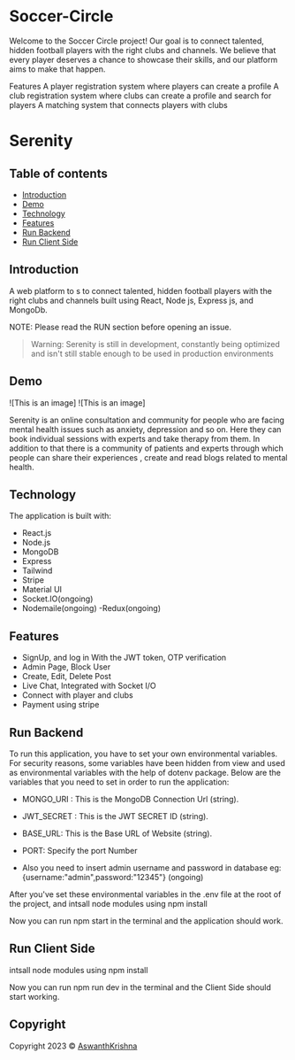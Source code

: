 # Soccer-Circle
Welcome to the Soccer Circle project! Our goal is to connect talented, hidden football players with the right clubs and channels. We believe that every player deserves a chance to showcase their skills, and our platform aims to make that happen.

Features
A player registration system where players can create a profile 
A club registration system where clubs can create a profile and search for players
A matching system that connects players with clubs 

# Serenity


## Table of contents

- [Introduction](#introduction)
- [Demo](#demo)
- [Technology](#technology)
- [Features](#features)
- [Run&nbsp;Backend](#runbackend)
- [Run&nbsp;Client&nbsp;Side](#runclientside)


## Introduction

A  web platform to s to connect talented, hidden football players with the right clubs and channels built using React, Node js, Express js, and MongoDb.

NOTE: Please read the RUN section before opening an issue.
>Warning: Serenity is still in development, constantly being optimized and isn't still stable enough to be used in production environments
## Demo

![This is an image]
![This is an image]

Serenity is an online consultation and community for people who are facing mental health issues such as anxiety, depression and so on. Here they can book individual sessions with experts and take therapy from them. In addition to that there is a community of patients and experts through which people can share their experiences , create and read blogs related to mental health.



## Technology

The application is built with:

- React.js
- Node.js
- MongoDB
- Express
- Tailwind
- Stripe
- Material UI
- Socket.IO(ongoing)
- Nodemaile(ongoing)
-Redux(ongoing)



## Features

- SignUp, and log in With the JWT token, OTP verification
- Admin Page, Block User
- Create, Edit, Delete Post
- Live Chat, Integrated with Socket I/O
- Connect with player and clubs
- Payment using stripe 


## Run&nbsp;Backend

To run this application, you have to set your own environmental variables. For security reasons, some variables have been hidden from view and used as environmental variables with the help of dotenv package. Below are the variables that you need to set in order to run the application:

- MONGO_URI : This is the MongoDB Connection Url (string).

- JWT_SECRET : This is the JWT SECRET ID (string).

- BASE_URL: This is the Base URL of Website (string).

- PORT: Specify the port Number

- Also you need to insert admin username and password in database eg:{username:"admin",password:"12345"} (ongoing)

After you've set these environmental variables in the .env file at the root of the project, and intsall node modules using npm install

Now you can run npm start in the terminal and the application should work.


## Run&nbsp;Client&nbsp;Side

intsall node modules using npm install

Now you can run npm run dev in the terminal and the Client Side should start working.

## Copyright

Copyright 2023 © [AswanthKrishna](https://github.com/aswanthkris)

